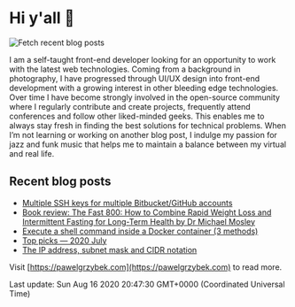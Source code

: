 
# Hi y'all 👋

![Fetch recent blog posts](https://github.com/pawelgrzybek/pawelgrzybek/workflows/Fetch%20recent%20blog%20posts/badge.svg)

I am a self-taught front-end developer looking for an opportunity to work with the latest web technologies. Coming from a background in photography, I have progressed through UI/UX design into front-end development with a growing interest in other bleeding edge technologies. Over time I have become strongly involved in the open-source community where I regularly contribute and create projects, frequently attend conferences and follow other liked-minded geeks. This enables me to always stay fresh in finding the best solutions for technical problems. When I’m not learning or working on another blog post, I indulge my passion for jazz and funk music that helps me to maintain a balance between my virtual and real life.

## Recent blog posts

- [Multiple SSH keys for multiple Bitbucket/GitHub accounts](https://pawelgrzybek.com/multiple-ssh-keys-for-multiple-bitbucket-github-accounts/)
- [Book review: The Fast 800: How to Combine Rapid Weight Loss and Intermittent Fasting for Long-Term Health by Dr Michael Mosley](https://pawelgrzybek.com/book-review-the-fast-800-how-to-combine-rapid-weight-loss-and-intermittent-fasting-for-long-term-health-by-dr-michael-mosley/)
- [Execute a shell command inside a Docker container (3 methods)](https://pawelgrzybek.com/execute-a-shell-command-inside-a-docker-container-3-methods/)
- [Top picks — 2020 July](https://pawelgrzybek.com/top-picks-2020-july/)
- [The IP address, subnet mask and CIDR notation](https://pawelgrzybek.com/the-ip-address-subnet-mask-and-cidr-notation/)

Visit [https://pawelgrzybek.com](https://pawelgrzybek.com) to read more.

Last update: Sun Aug 16 2020 20:47:30 GMT+0000 (Coordinated Universal Time)

